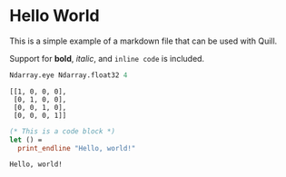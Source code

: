 # Hello World

This is a simple example of a markdown file that can be used with Quill.

Support for **bold**, *italic*, and `inline code` is included.

```ocaml
Ndarray.eye Ndarray.float32 4
```
```output
[[1, 0, 0, 0],
 [0, 1, 0, 0],
 [0, 0, 1, 0],
 [0, 0, 0, 1]]
```

```ocaml
(* This is a code block *)
let () = 
  print_endline "Hello, world!"
```
```output
Hello, world!
```
